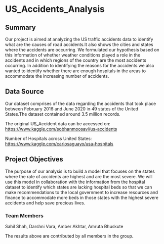 # US_Accidents_Analysis
## Summary
Our project is aimed at analyzing the US traffic accidents data to identify what are the causes of road accidents.It also shows the cities and states where the accidents are occurring. We formulated our hypothesis based on this information of whether weather conditions played a role in the accidents and in which regions of the country are the most accidents occurring. In addition to identifying the reasons for the accidents we also wanted to identify whether there are enough hospitals in the areas to accommodate the increasing number of accidents.


## Data Source

Our dataset comprises of the data regarding the accidents that took place between February 2016 and June 2020 in 49 states of the United States.The dataset contained around 3.5 million records. 

The original US_Accident data can be accessed on: https://www.kaggle.com/sobhanmoosavi/us-accidents

Number of Hospitals across United States: https://www.kaggle.com/carlosaguayo/usa-hospitals

## Project Objectives
The purpose of our analysis is to build a model that focuses on the states where the rate of accidents are highest and are the most severe.
We will use this model in collaboration with the information from the hospital dataset to identify which states are lacking hospital beds so that we can make recommendations to the local government to increase resources and finance to accommodate more beds in those states with the highest severe accidents and help save precious lives. 


### Team Members
Sahil Shah, Darshni Vora, Amber Akhtar, Amruta Bhuskute

The results above are contributed by all members in the group.
